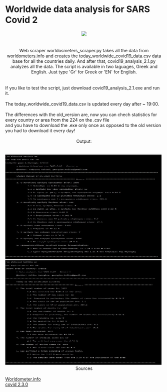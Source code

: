 <!DOCTYPE HTML>
<html>
  <body>
  <head>
    <h1>Worldwide data analysis for SARS Covid 2</h1>
  <center><i><img src="https://www.python.org/static/apple-touch-icon-72x72-precomposed.png"></i></center>
  </head>
  <br>
  <br>
  <body>
  <center>Web scraper worldosmeters_scraper.py takes all the data from worldometers.info and creates the today_worldwide_covid19_data.csv data base for all the countries daily. And after that, covid19_analysis_2.1.py analyzes all the data.
    The script is available in two laguages, Greek and English. Just type 'Gr' for Greek or 'EN' for English.
    </center>
    <br>
    <br>
    If you like to test the script, just download covid19_analysis_2.1.exe and run it.
    <br>
    <br>
    The today_worldwide_covid19_data.csv is updated every day after ~ 19:00.
    <br>
    <br>
    The differences with the old_version are, now you can chech statistics for every country or area from the 224 on the .csv file
    <br>
    and you have to download the .exe only once as opposed to the old version you had to download it every day!
    <br>
    <br>
    <center>Output:</center>
    <br>
    <br>
    <img src="https://github.com/AlanTurist/covid19_worldometers_scraping_and_analysis/blob/master/images/1.jpg" " width="500"    height="333">
    <br>
    <img src="https://github.com/AlanTurist/covid19_worldometers_scraping_and_analysis/blob/master/images/2.jpg" " width="500" height="333">
   
   <center>Sources</center>
   <br>
       <a href="https://www.worldometers.info/coronavirus/" target="_blank">Worldometer.info</a>
   <br>
   <a href="https://pypi.org/project/covid/" target="_blank">covid 2.3.0</a>
   </body>
  </html>

